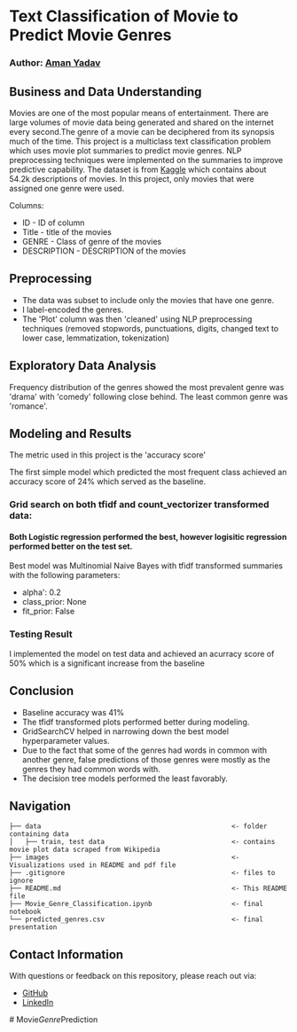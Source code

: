 # Text Classification of Movie to Predict Movie Genres

### Author: [Aman Yadav](https://github.com/amnydv17)

## Business and Data Understanding

Movies are one of the most popular means of entertainment. There are large volumes of movie data being generated and shared on the internet every second.The genre of a movie can be deciphered from its synopsis much of the time. This project is a multiclass text classification problem which uses movie plot summaries to predict movie genres. NLP preprocessing techniques were implemented on the summaries to improve predictive capability. The dataset is from [Kaggle](https://www.kaggle.com/datasets/hijest/genre-classification-dataset-imdb) which contains about 54.2k  descriptions of movies. In this project, only movies that were assigned one genre were used.

Columns:
* ID - ID of column
* Title - title of the movies
* GENRE - Class of genre of the movies
* DESCRIPTION - DESCRIPTION of the movies


## Preprocessing

- The data was subset to include only the movies that have one genre. 
- I label-encoded the genres. 
- The 'Plot' column was then 'cleaned' using NLP preprocessing techniques (removed stopwords, punctuations, digits, changed text to lower case, lemmatization, tokenization)

## Exploratory Data Analysis

Frequency distribution of the genres showed the most prevalent genre was 'drama' with 'comedy' following close behind. The least common genre was 'romance'.




## Modeling and Results

The metric used in this project is the 'accuracy score'

The first simple model which predicted the most frequent class achieved an accuracy score of 24% which served as the baseline.

### Grid search on both tfidf and count_vectorizer transformed data:
#### Both Logistic regression performed the best, however logisitic regression performed better on the test set.
Best model was Multinomial Naive Bayes with tfidf transformed summaries with the following parameters:
* alpha': 0.2
* class_prior: None
* fit_prior: False


### Testing Result

I implemented the model on test data and achieved an acurracy score of 50% which is a significant increase from the baseline


## Conclusion
* Baseline accuracy was 41%
* The tfidf transformed plots performed better during modeling.
* GridSearchCV helped in narrowing down the best model hyperparameter values.
* Due to the fact that some of the genres had words in common with another genre, false predictions of those genres were mostly as the genres they had common words with.
* The decision tree models performed the least favorably.


## Navigation

```
├── data                                                <- folder containing data
│   ├── train, test data                                <- contains movie plot data scraped from Wikipedia
├── images                                              <- Visualizations used in README and pdf file
├── .gitignore                                          <- files to ignore
├── README.md                                           <- This README file
├── Movie_Genre_Classification.ipynb                    <- final notebook
└── predicted_genres.csv                                <- final presentation
```
## Contact Information

With questions or feedback on this repository, please reach out via:
- [GitHub](https://github.com/amnydv17)
- [LinkedIn](https://www.linkedin.com/in/amnyad05/)


#   M o v i e _ G e n r e _ P r e d i c t i o n 
 
 

